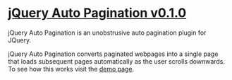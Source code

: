 # [jQuery Auto Pagination v0.1.0](http://pengkong.github.io/jquery-auto-pagination/)

jQuery Auto Pagination is an unobstrusive auto pagination plugin for JQuery.

jQuery Auto Pagination converts paginated webpages into a single page that loads subsequent pages automatically as the user scrolls downwards. To see how this works visit the <a href="http://pengkong.github.io/jquery-auto-pagination/demo.html">demo page</a>.